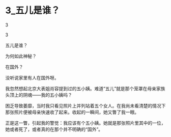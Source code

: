 # 3_五儿是谁？

3

3

五儿是谁？

为何如此神秘？

在国外？

没听说家里有人在国外呀。

我忽然想起北京大表姐肖容提到过的五小姨。难道“五儿”就是那个笼罩在母亲家族头顶上的阴魂——我的五小姨吗？

困乏导致萎靡，当时我只看见照片上并列站着五个女人。在我尚未看清楚的情况下那张照片便被母亲快速收了起来。收起的一瞬间，她又瞥了我一眼。

正是这一瞥，引起我的警觉：我应该有个五小姨。她就是那张照片里其中的一位，她或者死了，或者真的在那个并不明确的“国外”。